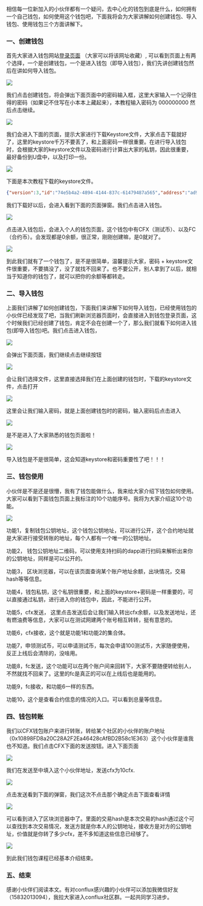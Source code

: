 
相信每一位新加入的小伙伴都有一个疑问，去中心化的钱包到底是什么，如何拥有一个自己钱包，如何使用这个钱包吧，下面我将会为大家讲解如何创建钱包、导入钱包、使用钱包三个方面讲解下。


### 一、创建钱包
首先大家进入钱包网站[登录页面](https://wallet.confluxscan.io/login) （大家可以将该网址收藏）, 可以看到页面上有两个选择，一个是创建钱包，一个是进入钱包（即导入钱包），我们先讲创建钱包然后在讲如何导入钱包。


![](https://user-gold-cdn.xitu.io/2020/6/26/172ee89f7ac2bb4b?w=1920&h=937&f=png&s=77974)


我们点击创建钱包，将会弹出下面页面中的密码输入框，这里大家输入一个记得住得的密码（如果记不住写在小本本上藏起来），本教程输入密码为 000000000 然后点击继续。


![](https://user-gold-cdn.xitu.io/2020/6/26/172ee89f7c3f34a6?w=1920&h=937&f=png&s=71516)


我们会进入下面的页面，提示大家进行下载Keystore文件，大家点击下载就好了，这里的keystore千万不要丢了，和上面密码一样很重要。在进行导入钱包时，会根据大家的keystore文件以及密码进行计算出大家的私钥，因此很重要，最好备份到U盘中，以及打印一份。


![](https://user-gold-cdn.xitu.io/2020/6/26/172ee89f7eceb778?w=1920&h=937&f=png&s=80201)


下面是本次教程下载的keystore文件。


~~~ json
{"version":3,"id":"74e5b4a2-4894-4144-837c-61479487a565","address":"ad9af053f4ffed7a061226663ec50ce46736da9a","crypto":{"ciphertext":"eaeced1cd595adb51832c03feca291794eb593270e733776543ea4f095110bfb","cipherparams":{"iv":"73ca3e626b5625817679f43e2a81ec10"},"cipher":"aes-128-ctr","kdf":"scrypt","kdfparams":{"dklen":32,"salt":"4e914d37a14cd522dc70dd88e079170481e82d45418cfd34a5c1ccbf8d0a409c","n":8192,"r":8,"p":1},"mac":"16769410e64e4ed4e0b89c43a84a338569696f46cf9ec604b82c87d4e99385ea"}}
~~~


我们下载好以后，会进入看到下面的页面弹窗。我们点击进入钱包。


![](https://user-gold-cdn.xitu.io/2020/6/26/172ee89f81ce1990?w=1920&h=888&f=png&s=69213)


点击进入钱包后，会进入个人的钱包页面，这个钱包中有CFX（测试币）、以及FC（合约币）。会发现都是0余额，很正常，刚刚创建嘛，是0就对了。


![](https://user-gold-cdn.xitu.io/2020/6/26/172ee89f81807d3a?w=1920&h=888&f=png&s=112586)


到此我们就有了一个钱包了，是不是很简单，温馨提示大家，密码 + keystore文件很重要，不要搞没了，没了就找不回来了。也不要公开，别人拿到了以后，就相当于知道你的钱包了，就可以把你的余额等都转走。


### 二、导入钱包
上面我们讲解了如何创建钱包，下面我们来讲解下如何导入钱包，已经使用钱包的小伙伴已经发现了吧，当我们刷新浏览器页面时，会直接进入到钱包登录页面，这个时候我们已经创建了钱包，肯定不会在创建一个了，那么我们就看下如何进入钱包(即导入钱包)吧。我们点击进入钱包，


![](https://user-gold-cdn.xitu.io/2020/6/26/172ee89f83e86cfe?w=1920&h=888&f=png&s=80673)


会弹出下面页面，我们继续点击继续按钮


![](https://user-gold-cdn.xitu.io/2020/6/26/172ee89fb600af30?w=1920&h=888&f=png&s=72363)


会让我们选择文件，这里直接选择我们在上面创建的钱包时，下载的keystore文件，点击打开


![](https://user-gold-cdn.xitu.io/2020/6/26/172ee89fb38df2e8?w=960&h=540&f=png&s=64005)


这里会让我们输入密码，就是上面创建钱包时的密码，输入密码后点击进入


![](https://user-gold-cdn.xitu.io/2020/6/26/172ee89fba03d66b?w=1920&h=888&f=png&s=68913)


是不是进入了大家熟悉的钱包页面啦！


![](https://user-gold-cdn.xitu.io/2020/6/26/172ee89fd4a25912?w=1920&h=888&f=png&s=112587)


导入钱包是不是很简单，这会知道keystore和密码重要性了吧！！！


### 三、钱包使用
小伙伴是不是还是很懵，我有了钱包能做什么，我来给大家介绍下钱包如何使用。大家可以看到下面钱包页面上我标注的10个功能序号。我将为大家介绍这10个功能。


![](https://user-gold-cdn.xitu.io/2020/6/26/172ee89fbbd0058b?w=1920&h=888&f=png&s=127129)


功能1，复制钱包公钥地址，这个钱包公钥地址，可以进行公开，这个合约地址就是大家进行接受转账的地址，每个人都有一个唯一的公钥地址。


功能2， 钱包公钥地址二维码，可以使用支持扫码的dapp进行扫码来解析出来你的公钥地址，同样是可以公开的。


功能3， 区块浏览器，可以在该页面查询某个账户地址余额，出块情况，交易hash等等信息。


功能4，钱包私钥，这个私钥很重要，和上面的keystore+密码是一样重要的，可以直接通过私钥，进行进入你的钱包中，因此，不能进行公开。


功能5，cfx发送， 这里点击发送后会让我们输入转出cfx余额，以及发送地址，还有燃油费等信息，大家可以在测试网建两个账号相互转转，挺有意思的。


功能6，cfx接收，这个就是功能1和功能2的集合体。


功能7，申领测试币，可以申请测试币，每次会申请100测试币，大家随便使用，反正上线后会清除的，没啥用。


功能8，fc发送，这个功能可以在两个账户间来回转下，大家不要随便转给别人，不然就找不回来了。这里的fc是真正的可以在上线后也是能用的。


功能9，fc接收，和功能6一样的东西。


功能10，这个是查看合约信息的情况的入口。可以看到总量等信息。


### 四、钱包转账


我们以CFX钱包账户来进行转账，转给某个社区的小伙伴的账户地址（0x10898FD8a20C28A2F2Ea46428cAfBD2B58c1E363）这个小伙伴是谁我也不知道。我们点击CFX下面的发送按钮。进入下面页面


![](https://user-gold-cdn.xitu.io/2020/6/26/172ee89fd5d56b35?w=1920&h=888&f=png&s=127654)


我们在发送至中填入这个小伙伴地址，发送cfx为10cfx.


![](https://user-gold-cdn.xitu.io/2020/6/26/172ee89feb6ad26a?w=1920&h=888&f=png&s=132071)


点击发送看到下面的弹窗，我们这次不点击那个确定点击下面查看详情


![](https://user-gold-cdn.xitu.io/2020/6/26/172ee89fede5799f?w=1920&h=888&f=png&s=128425)


可以看到进入了区块浏览器中了。里面的交易hash是本次交易的hash通过这个可以查找到本次交易情况，发送方就是你本人的公钥地址，接收方是对方的公钥地址，价值就是你转了多少cfx，差不多知道这些信息已经够了。


![](https://user-gold-cdn.xitu.io/2020/6/26/172ee89ff3250180?w=1920&h=888&f=png&s=120696)


到此我们钱包课程已经基本介绍结束。


### 五、结束
感谢小伙伴们阅读本文。有对conflux感兴趣的小伙伴可以添加我微信好友（15832013094），我拉大家进入conflux社区群。一起共同学习进步。

